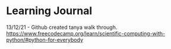# Learning Journal
13/12/21 - Github created tanya walk through. 
https://www.freecodecamp.org/learn/scientific-computing-with-python/#python-for-everybody
